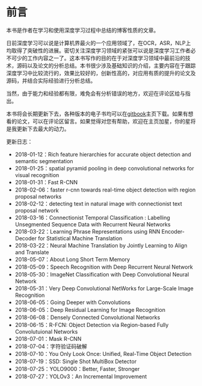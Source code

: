 # 前言

本书是作者在学习和使用深度学习过程中总结的博客性质的文章。

日前深度学习可以说是计算机界最火的一个应用领域了，在OCR，ASR，NLP上均取得了突破性的进展。密切关注深度学习领域的紧张可以说是深度学习工作者必不可少的工作内容之一了。这本书写作的目的在于对深度学习领域中最前沿的技术，源码以及论文的分析总结。本书很少涉及基础知识的介绍，主要内容在于跟踪深度学习中比较流行的，效果比较好的，创新性高的，对应用有质的提升的论文及源码，并结合实际经验进行分析总结。

当然，由于能力和经验都有限，难免会有分析错误的地方，欢迎在评论区给与指出。

本书将会长期更新下去，各种版本的电子书均可以在[gitbook](https://legacy.gitbook.com/book/senliuy/computer-vision/details)主页下载。如果有想看的论文，可以在评论区留言。如果觉得对您有帮助，欢迎在主页加星，你的星将是我更新下去最大的动力。

更新日志：

* 2018-01-12：Rich feature hierarchies for accurate object detection and semantic segmentation
* 2018-01-25：spatial pyramid pooling in deep convolutional networks for visual recognition
* 2018-01-31：Fast R-CNN
* 2018-02-06：faster r-cnn towards real-time object detection with region proposal networks
* 2018-02-12：detecting text in natural image with connectionist text proposal network
* 2018-03-16：Connectionist Temporal Classification : Labelling Unsegmented Sequence Data with Recurrent Neural Networks
* 2018-03-22：Learning Phrase Representations using RNN Encoder-Decoder for Statistical Machine Translation
* 2018-03-22：Neural Machine Translation by Jointly Learning to Align and Translate
* 2018-05-07：About Long Short Term Memory
* 2018-05-09：Speech Recognition with Deep Recurrent Neural Network
* 2018-05-30：ImageNet Classification with Deep Convolutional Neural Network
* 2018-05-31：Very Deep Convolutional NetWorks for Large-Scale Image Recognition
* 2018-06-05：Going Deeper with Convolutions
* 2018-06-05：Deep Residual Learning for Image Recognition
* 2018-06-08：Densely Connected Convolutional Networks
* 2018-06-15：R-FCN: Object Detection via Region-based Fully Convolutuional Networks
* 2018-07-01：Mask R-CNN
* 2018-07-04：字符验证码破解
* 2018-07-10：You Only Look Once: Unified, Real-Time Object Detection
* 2018-07-19：SSD: Single Shot MultiBox Detector
* 2018-07-25：YOLO9000：Better, Faster, Stronger
* 2018-07-27：YOLOv3：An Incremental Improvement



